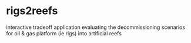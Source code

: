 # rigs2reefs
interactive tradeoff application evaluating the decommissioning scenarios for oil &amp; gas platform (ie rigs) into artificial reefs
